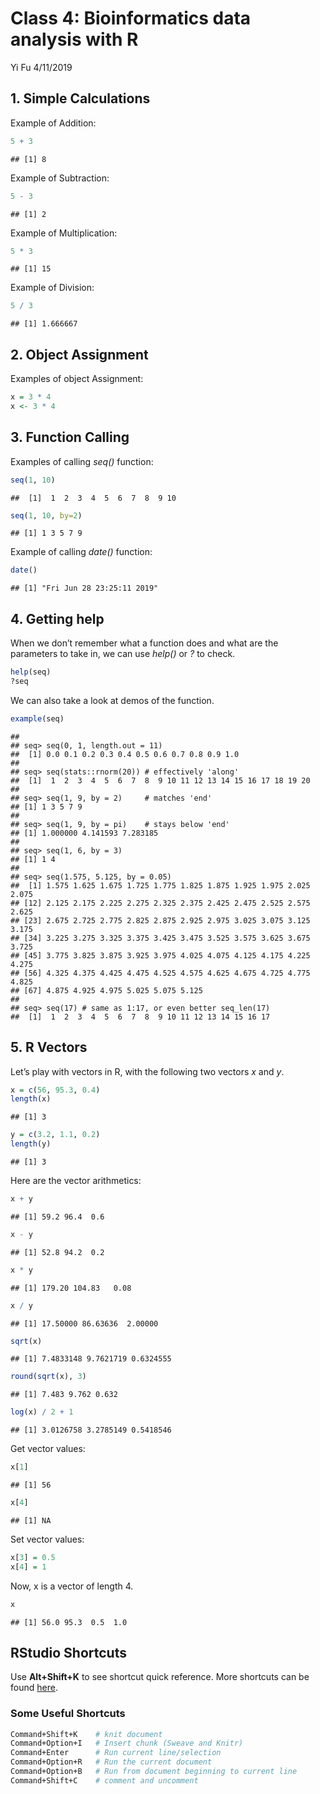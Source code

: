 Class 4: Bioinformatics data analysis with R
================
Yi Fu
4/11/2019

## 1\. Simple Calculations

Example of Addition:

``` r
5 + 3
```

    ## [1] 8

Example of Subtraction:

``` r
5 - 3
```

    ## [1] 2

Example of Multiplication:

``` r
5 * 3
```

    ## [1] 15

Example of Division:

``` r
5 / 3
```

    ## [1] 1.666667

## 2\. Object Assignment

Examples of object Assignment:

``` r
x = 3 * 4
x <- 3 * 4
```

## 3\. Function Calling

Examples of calling *seq()* function:

``` r
seq(1, 10)
```

    ##  [1]  1  2  3  4  5  6  7  8  9 10

``` r
seq(1, 10, by=2)
```

    ## [1] 1 3 5 7 9

Example of calling *date()* function:

``` r
date()
```

    ## [1] "Fri Jun 28 23:25:11 2019"

## 4\. Getting help

When we don’t remember what a function does and what are the parameters
to take in, we can use *help()* or *?* to check.

``` r
help(seq)
?seq
```

We can also take a look at demos of the function.

``` r
example(seq)
```

    ## 
    ## seq> seq(0, 1, length.out = 11)
    ##  [1] 0.0 0.1 0.2 0.3 0.4 0.5 0.6 0.7 0.8 0.9 1.0
    ## 
    ## seq> seq(stats::rnorm(20)) # effectively 'along'
    ##  [1]  1  2  3  4  5  6  7  8  9 10 11 12 13 14 15 16 17 18 19 20
    ## 
    ## seq> seq(1, 9, by = 2)     # matches 'end'
    ## [1] 1 3 5 7 9
    ## 
    ## seq> seq(1, 9, by = pi)    # stays below 'end'
    ## [1] 1.000000 4.141593 7.283185
    ## 
    ## seq> seq(1, 6, by = 3)
    ## [1] 1 4
    ## 
    ## seq> seq(1.575, 5.125, by = 0.05)
    ##  [1] 1.575 1.625 1.675 1.725 1.775 1.825 1.875 1.925 1.975 2.025 2.075
    ## [12] 2.125 2.175 2.225 2.275 2.325 2.375 2.425 2.475 2.525 2.575 2.625
    ## [23] 2.675 2.725 2.775 2.825 2.875 2.925 2.975 3.025 3.075 3.125 3.175
    ## [34] 3.225 3.275 3.325 3.375 3.425 3.475 3.525 3.575 3.625 3.675 3.725
    ## [45] 3.775 3.825 3.875 3.925 3.975 4.025 4.075 4.125 4.175 4.225 4.275
    ## [56] 4.325 4.375 4.425 4.475 4.525 4.575 4.625 4.675 4.725 4.775 4.825
    ## [67] 4.875 4.925 4.975 5.025 5.075 5.125
    ## 
    ## seq> seq(17) # same as 1:17, or even better seq_len(17)
    ##  [1]  1  2  3  4  5  6  7  8  9 10 11 12 13 14 15 16 17

## 5\. R Vectors

Let’s play with vectors in R, with the following two vectors *x* and
*y*.

``` r
x = c(56, 95.3, 0.4)
length(x)
```

    ## [1] 3

``` r
y = c(3.2, 1.1, 0.2)
length(y)
```

    ## [1] 3

Here are the vector arithmetics:

``` r
x + y
```

    ## [1] 59.2 96.4  0.6

``` r
x - y
```

    ## [1] 52.8 94.2  0.2

``` r
x * y
```

    ## [1] 179.20 104.83   0.08

``` r
x / y
```

    ## [1] 17.50000 86.63636  2.00000

``` r
sqrt(x)
```

    ## [1] 7.4833148 9.7621719 0.6324555

``` r
round(sqrt(x), 3)
```

    ## [1] 7.483 9.762 0.632

``` r
log(x) / 2 + 1
```

    ## [1] 3.0126758 3.2785149 0.5418546

Get vector values:

``` r
x[1]
```

    ## [1] 56

``` r
x[4]
```

    ## [1] NA

Set vector values:

``` r
x[3] = 0.5
x[4] = 1
```

Now, x is a vector of length 4.

``` r
x
```

    ## [1] 56.0 95.3  0.5  1.0

## RStudio Shortcuts

Use **Alt+Shift+K** to see shortcut quick reference. More shortcuts can
be found
[here](https://support.rstudio.com/hc/en-us/articles/200711853-Keyboard-Shortcuts).

### Some Useful Shortcuts

``` bash
Command+Shift+K    # knit document
Command+Option+I   # Insert chunk (Sweave and Knitr)
Command+Enter      # Run current line/selection
Command+Option+R   # Run the current document
Command+Option+B   # Run from document beginning to current line
Command+Shift+C    # comment and uncomment
```
